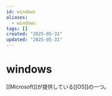 ```yaml
---
id: windows
aliases:
  - windows
tags: []
created: "2025-05-31"
updated: "2025-05-31"
---
```


# windows

[[Microsoft]]が提供している[[OS]]の一つ。

